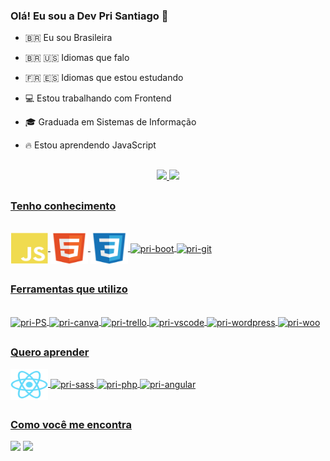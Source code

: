 ### Olá! Eu sou a Dev Pri Santiago 👋

- 🇧🇷 Eu sou Brasileira
- 🇧🇷 🇺🇸 Idiomas que falo
- 🇫🇷 🇪🇸 Idiomas que estou estudando
- 💻 Estou trabalhando com Frontend
- 🎓 Graduada em Sistemas de Informação
- 🔥 Estou aprendendo JavaScript


  ##
  
<div align="center">
  <a href="https://github.com/pripsantiago">
  <img height="180em" src="https://github-readme-stats.vercel.app/api?username=pripsantiago&show_icons=true&theme=radical&include_all_commits=true&count_private=true"/> 
  <img height="180em" src="https://github-readme-stats.vercel.app/api/top-langs/?username=pripsantiago&layout=compact&langs_count=7&theme=radical"/>
</div>

  ##
  ### Tenho conhecimento
  <div style="display: inline_block"><br>
  <img align="center" alt="pri-Js" height="50" width="60" src="https://raw.githubusercontent.com/devicons/devicon/master/icons/javascript/javascript-plain.svg">
  <img align="center" alt="pri-HTML" height="50" width="60" src="https://raw.githubusercontent.com/devicons/devicon/master/icons/html5/html5-original.svg">
  <img align="center" alt="pri-CSS" height="50" width="60" src="https://raw.githubusercontent.com/devicons/devicon/master/icons/css3/css3-original.svg">
  <img align="center" alt="pri-boot" height="50" width="60" src="https://cdn.jsdelivr.net/gh/devicons/devicon/icons/bootstrap/bootstrap-plain-wordmark.svg">
  <img align="center" alt="pri-git" height="50" width="60" src="https://cdn.jsdelivr.net/gh/devicons/devicon/icons/git/git-original.svg">
   
  </div>
    
   ##
  ### Ferramentas que utilizo
  <div style="display: inline_block"><br>
  <img align="center" alt="pri-PS" height="50" width="60" src="https://cdn.jsdelivr.net/gh/devicons/devicon/icons/photoshop/photoshop-plain.svg">
  <img align="center" alt="pri-canva" height="50" width="60" src="https://cdn.jsdelivr.net/gh/devicons/devicon/icons/canva/canva-original.svg">
  <img align="center" alt="pri-trello" height="50" width="60" src="https://cdn.jsdelivr.net/gh/devicons/devicon/icons/trello/trello-plain-wordmark.svg">
  <img align="center" alt="pri-vscode" height="50" width="60" src="https://cdn.jsdelivr.net/gh/devicons/devicon/icons/vscode/vscode-original-wordmark.svg"> 
  <img align="center" alt="pri-wordpress" height="50" width="60" src="https://cdn.jsdelivr.net/gh/devicons/devicon/icons/wordpress/wordpress-original.svg"> 
  <img align="center" alt="pri-woo" height="50" width="60" src="https://cdn.jsdelivr.net/gh/devicons/devicon/icons/woocommerce/woocommerce-original-wordmark.svg"> 
    
  </div>
  
   ##
  ###  Quero aprender
  <div>
  <img align="center" alt="pri-React" height="50" width="60" src="https://raw.githubusercontent.com/devicons/devicon/master/icons/react/react-original.svg">
  <img align="center" alt="pri-sass" height="50" width="60" src="https://cdn.jsdelivr.net/gh/devicons/devicon/icons/sass/sass-original.svg">
  <img align="center" alt="pri-php" height="50" width="60" src="https://cdn.jsdelivr.net/gh/devicons/devicon/icons/php/php-original.svg">
  <img align="center" alt="pri-angular" height="50" width="60" src="https://cdn.jsdelivr.net/gh/devicons/devicon/icons/angularjs/angularjs-original.svg">
    
  </div>
  
  ##
  ### Como você me encontra
   
   <a href = "mailto:pripsantiago@gmail.com"><img src="https://img.shields.io/badge/-Gmail-%23333?style=for-the-badge&logo=gmail&logoColor=white" target="_blank"></a>
  <a href="https://www.linkedin.com/in/pripsantiago" target="_blank"><img src="https://img.shields.io/badge/-LinkedIn-%230077B5?style=for-the-badge&logo=linkedin&logoColor=white" target="_blank"></a> 
 
  
